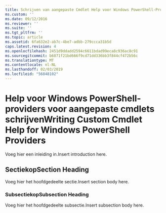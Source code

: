 ```yaml
---
title: Schrijven van aangepaste Cmdlet Help voor Windows PowerShell-Providers | Microsoft Docs
ms.custom: ''
ms.date: 09/12/2016
ms.reviewer: ''
ms.suite: ''
ms.tgt_pltfrm: ''
ms.topic: article
ms.assetid: 6fa632e2-ab7c-4be7-adbb-279ccca31b5d
caps.latest.revision: 4
ms.openlocfilehash: 2451d9ddadd2594c6611bdad99eca8c936ac8c91
ms.sourcegitcommit: b6871f21bd666f9cd71dd336bb3f844cf472b56c
ms.translationtype: MT
ms.contentlocale: nl-NL
ms.lasthandoff: 02/03/2019
ms.locfileid: "56848102"
---
```

# <a name="writing-custom-cmdlet-help-for-windows-powershell-providers"></a><span data-ttu-id="610d9-102">Help voor Windows PowerShell-providers voor aangepaste cmdlets schrijven</span><span class="sxs-lookup"><span data-stu-id="610d9-102">Writing Custom Cmdlet Help for Windows PowerShell Providers</span></span>

<span data-ttu-id="610d9-103">Voeg hier een inleiding in.</span><span class="sxs-lookup"><span data-stu-id="610d9-103">Insert introduction here.</span></span>

## <a name="section-heading"></a><span data-ttu-id="610d9-104">Sectiekop</span><span class="sxs-lookup"><span data-stu-id="610d9-104">Section Heading</span></span>

 <span data-ttu-id="610d9-105">Voeg hier het hoofdgedeelte sectie.</span><span class="sxs-lookup"><span data-stu-id="610d9-105">Insert section body here.</span></span>

### <a name="subsection-heading"></a><span data-ttu-id="610d9-106">Subsectiekop</span><span class="sxs-lookup"><span data-stu-id="610d9-106">Subsection Heading</span></span>

 <span data-ttu-id="610d9-107">Voeg hier het hoofdgedeelte subsectie.</span><span class="sxs-lookup"><span data-stu-id="610d9-107">Insert subsection body here.</span></span>